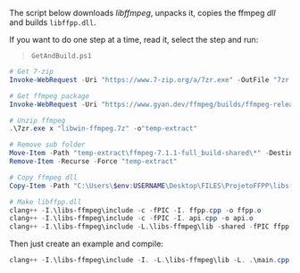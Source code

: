 The script below downloads *libffmpeg*, unpacks it, copies the ffmpeg *dll* and builds `libffpp.dll`.

If you want to do one step at a time, read it, select the step and run:

> `GetAndBuild.ps1`

```powershell
# Get 7-zip
Invoke-WebRequest -Uri "https://www.7-zip.org/a/7zr.exe" -OutFile "7zr.exe"

# Get ffmpeg package
Invoke-WebRequest -Uri "https://www.gyan.dev/ffmpeg/builds/ffmpeg-release-full-shared.7z" -OutFile "libwin-ffmpeg.7z"

# Unzip ffmpeg
.\7zr.exe x "libwin-ffmpeg.7z" -o"temp-extract"

# Remove sub folder
Move-Item -Path "temp-extract\ffmpeg-7.1.1-full_build-shared\*" -Destination "libs-ffmpeg"
Remove-Item -Recurse -Force "temp-extract"

# Copy ffmpeg dll
Copy-Item -Path "C:\Users\$env:USERNAME\Desktop\FILES\ProjetoFFPP\libs-ffmpeg\*.dll" -Destination .

# Make libffpp.dll
clang++ -I.\libs-ffmpeg\include -c -fPIC -I. ffpp.cpp -o ffpp.o
clang++ -I.\libs-ffmpeg\include -c -fPIC -I. api.cpp -o api.o
clang++ -I.\libs-ffmpeg\include -L.\libs-ffmpeg\lib -shared -fPIC ffpp.o api.o -o libffpp.dll -lavcodec -lavformat -lavutil -lswscale
```

Then just create an example and compile:
```powershell
clang++ -I.\libs-ffmpeg\include -I. -L.\libs-ffmpeg\lib -L. .\main.cpp -lffpp -lavcodec -lavformat -lavutil -lswscale -o main.exe
```
